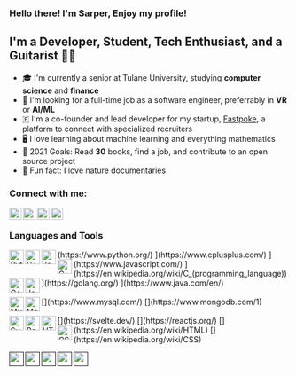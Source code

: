 ### Hello there! I'm Sarper, Enjoy my profile!

## I'm a Developer, Student, Tech Enthusiast, and a Guitarist 🎸🎸 
- 🎓 I'm currently a senior at Tulane University, studying **computer science** and **finance**
- 💼 I'm looking for a full-time job as a software engineer, preferrably in **VR** or **AI/ML**
- 🇫 I'm a co-founder and lead developer for my startup, [Fastpoke](https://fastpoke.com "We're not launched yet!"), a platform to connect with specialized recruiters
- 🖥️ I love learning about machine learning and everything mathematics
- 🎯 2021 Goals: Read **30** books, find a job, and contribute to an open source project
- 🦁 Fun fact: I love nature documentaries

### Connect with me:

[<img align="left" alt="Sarper Tutuncuoglu | LinkedIn" width="22px" src="https://cdn.jsdelivr.net/npm/simple-icons@v3/icons/linkedin.svg" />](https://www.linkedin.com/in/sarpertutuncuoglu/)
[<img align="left" alt="Sarper Tutuncuoglu | Instagram" width="22px" src="https://cdn.jsdelivr.net/npm/simple-icons@v3/icons/instagram.svg" />](https://www.instagram.com/sarpertutuncuoglu/)
[<img align="left" alt="Sarper Tutuncuoglu | Facebook" width="22px" src="https://cdn.jsdelivr.net/npm/simple-icons@v3/icons/facebook.svg" />](https://www.facebook.com/sarper.tutuncuoglu/)
[<img align="left" alt="Sarper Tutuncuoglu | Goodreads" width="22px" src="https://cdn.jsdelivr.net/npm/simple-icons@v3/icons/goodreads.svg" />](https://www.goodreads.com/user/show/58409772-sarper)

</br>

### Languages and Tools
<div>
<img align="left" alt="Python" width="26px" src="https://avatars0.githubusercontent.com/u/1525981?s=200&v=4" />(https://www.python.org/)
<img align="left" alt="C++" width="26px" src="https://img.icons8.com/color/48/000000/c-plus-plus-logo.png" />](https://www.cplusplus.com/)
<img align="left" alt="JavaScript" width="26px" src="https://img.icons8.com/color/48/000000/javascript.png" />](https://www.javascript.com/)
<img align="left" alt="C" width="26px" src="https://img.icons8.com/color/48/000000/c-programming.png" />](https://en.wikipedia.org/wiki/C_(programming_language))
<img align="left" alt="Go" width="26px" src="https://img.icons8.com/color/48/000000/golang.png" />](https://golang.org/)
<img align="left" alt="Java" width="26px" src="https://img.icons8.com/color/48/000000/java-coffee-cup-logo.png" />](https://www.java.com/en/)
</div>
</br>
<div>
[<img align="left" alt="MySQL" width="26px" src="https://www.mysql.com/common/logos/logo-mysql-170x115.png" />](https://www.mysql.com/)
[<img align="left" alt="MongoDB" width="26px" src="https://img.icons8.com/color/48/000000/mongodb.png" />](https://www.mongodb.com/1)
</div>
</br>
[<img align="left" alt="Svelte" width="26px" src="https://img.icons8.com/doodle/48/000000/svetle.png" />](https://svelte.dev/)
[<img align="left" alt="React" width="26px" src="https://img.icons8.com/officel/16/000000/react.png" />](https://reactjs.org/)
[<img align="left" alt="HTML" width="26px" src="https://img.icons8.com/color/16/000000/html-5.png" />](https://en.wikipedia.org/wiki/HTML)
[<img align="left" alt="CSS" width="26px" src="https://img.icons8.com/color/48/000000/css3.png" />](https://en.wikipedia.org/wiki/CSS)

[<img align="left" alt="" width="26px" src="" />]()
[<img align="left" alt="" width="26px" src="" />]()
[<img align="left" alt="" width="26px" src="" />]()
[<img align="left" alt="" width="26px" src="" />]()
[<img align="left" alt="" width="26px" src="" />]()

